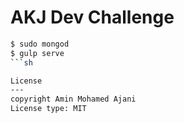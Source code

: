 AKJ Dev Challenge
========

```sh
$ sudo mongod
$ gulp serve
```sh

License
---
copyright Amin Mohamed Ajani
License type: MIT